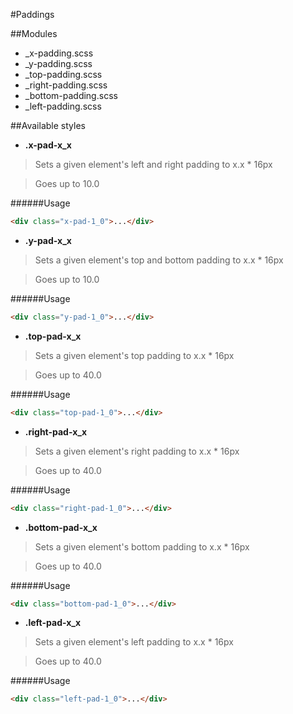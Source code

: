 #Paddings

##Modules

* _x-padding.scss
* _y-padding.scss
* _top-padding.scss
* _right-padding.scss
* _bottom-padding.scss
* _left-padding.scss

##Available styles


* **.x-pad-x_x**

> Sets a given element's left and right padding to x.x * 16px

> Goes up to 10.0

######Usage
``` html
<div class="x-pad-1_0">...</div>
```


* **.y-pad-x_x**

> Sets a given element's top and bottom padding to x.x * 16px

> Goes up to 10.0

######Usage
``` html
<div class="y-pad-1_0">...</div>
```


* **.top-pad-x_x**

> Sets a given element's top padding to x.x * 16px

> Goes up to 40.0

######Usage
``` html
<div class="top-pad-1_0">...</div>
```


* **.right-pad-x_x**

> Sets a given element's right padding to x.x * 16px

> Goes up to 40.0

######Usage
``` html
<div class="right-pad-1_0">...</div>
```


* **.bottom-pad-x_x**

> Sets a given element's bottom padding to x.x * 16px

> Goes up to 40.0

######Usage
``` html
<div class="bottom-pad-1_0">...</div>
```


* **.left-pad-x_x**

> Sets a given element's left padding to x.x * 16px

> Goes up to 40.0

######Usage
``` html
<div class="left-pad-1_0">...</div>
```
